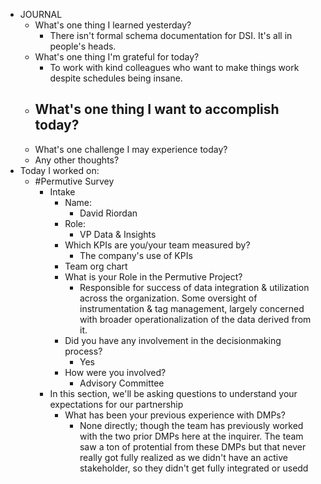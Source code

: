 - JOURNAL
	- What's one thing I learned yesterday?
		- There isn't formal schema documentation for DSI. It's all in people's heads.
	- What's one thing I'm grateful for today?
		- To work with kind colleagues who want to make things work despite schedules being insane.
	- What's one thing I want to accomplish today?
		-
	- What's one challenge I may experience today?
	- Any other thoughts?
- Today I worked on:
	- #Permutive Survey
		- Intake
			- Name:
				- David Riordan
			- Role:
				- VP Data & Insights
			- Which KPIs are you/your team measured by?
				- The company's use of KPIs
			- Team org chart
			- What is your Role in the Permutive Project?
				- Responsible for success of data integration & utilization across the organization. Some oversight of instrumentation & tag management, largely concerned with broader operationalization of the data derived from it.
			- Did you have any involvement in the decisionmaking process?
				- Yes
			- How were you involved?
				- Advisory Committee
		- In this section, we'll be asking questions to understand your expectations for our partnership
			- What has been your previous experience with DMPs?
				- None directly; though the team has previously worked with the two prior DMPs here at the inquirer. The team saw a ton of protential from these DMPs but that never really got fully realized as we didn't have an active stakeholder, so they didn't get fully integrated or usedd